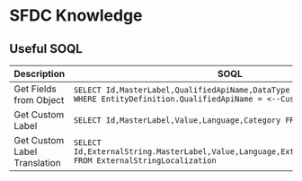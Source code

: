 # SFDC Knowledge
## Useful SOQL
| Description  | SOQL |
| ------------- | ------------- |
| Get Fields from Object  | ```SELECT Id,MasterLabel,QualifiedApiName,DataType FROM FieldDefinition WHERE EntityDefinition.QualifiedApiName = <--Custom Object API>``` |
| Get Custom Label  | ```SELECT Id,MasterLabel,Value,Language,Category FROM Externalstring``` |
| Get Custom Label Translation  | ```SELECT Id,ExternalString.MasterLabel,Value,Language,ExternalString.Category FROM ExternalStringLocalization``` |